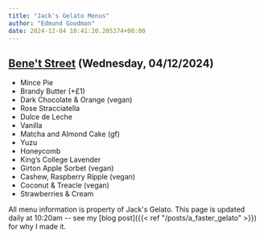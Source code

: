 ```yaml
---
title: "Jack's Gelato Menus"
author: "Edmund Goodman"
date: 2024-12-04 10:41:20.205374+00:00
---
```


## [Bene't Street](https://www.jacksgelato.com/bene-t-street-menu) (Wednesday, 04/12/2024)

- Mince Pie
- Brandy Butter (+£1)
- Dark Chocolate & Orange (vegan)
- Rose Stracciatella
- Dulce de Leche
- Vanilla
- Matcha and Almond Cake (gf)
- Yuzu
- Honeycomb
- King’s College Lavender
- Girton Apple Sorbet (vegan)
- Cashew, Raspberry Ripple (vegan)
- Coconut & Treacle (vegan)
- Strawberries & Cream

All menu information is property of Jack's Gelato. This page is
updated daily at 10:20am -- see my
[blog post]({{< ref "/posts/a_faster_gelato" >}}) for why I made it.
